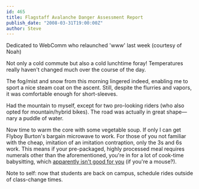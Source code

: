 ```yaml
---
id: 465
title: Flagstaff Avalanche Danger Assessment Report
publish_date: "2008-03-31T19:00:00Z"
author: Steve
---
```

  
Dedicated to WebComm who relaunched 'www' last week (courtesy of Noah)

Not only a cold commute but also a cold lunchtime foray! Temperatures really haven't changed much over the course of the day.

The fog/mist and snow from this morning lingered indeed, enabling me to sport a nice steam coat on the ascent. Still, despite the flurries and vapors, it was comfortable enough for short-sleeves.

Had the mountain to myself, except for two pro-looking riders (who also opted for mountain/hybrid bikes). The road was actually in great shape—nary a puddle of water.

Now time to warm the core with some vegetable soup. If only I can get Flyboy Burton's bargain microwave to work. For those of you not familiar with the cheap, imitation of an imitation contraption, only the 3s and 6s work. This means if your pre-packaged, highly processed meal requires numerals other than the aforementioned, you're in for a lot of cook-time babysitting, which [apparently isn't good for you](http://ieeexplore.ieee.org/iel6/8203/24832/01123206.pdf?arnumber=1123206) (if you're a mouse?).

Note to self: now that students are back on campus, schedule rides outside of class-change times.
